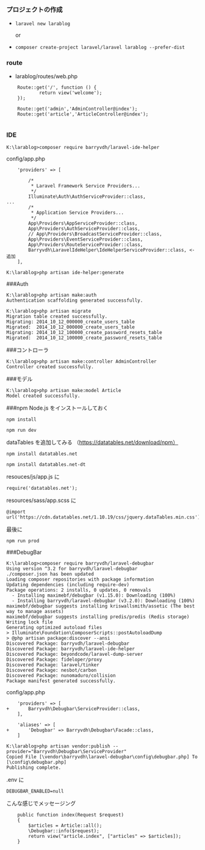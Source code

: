 ### プロジェクトの作成
 * ``` laravel new larablog ```
 
     or
 * ``` composer create-project laravel/laravel larablog --prefer-dist ```
 
### route
 * larablog/routes/web.php
``` 
    Route::get('/', function () {
            return view('welcome');
    });
    
    Route::get('admin','AdminController@index');
    Route::get('article','ArticleController@index');
    
``` 
### IDE

```
K:\larablog>composer require barryvdh/laravel-ide-helper
```

config/app.php
```
    'providers' => [

        /*
         * Laravel Framework Service Providers...
         */
        Illuminate\Auth\AuthServiceProvider::class,
...
        /*
         * Application Service Providers...
         */
        App\Providers\AppServiceProvider::class,
        App\Providers\AuthServiceProvider::class,
        // App\Providers\BroadcastServiceProvider::class,
        App\Providers\EventServiceProvider::class,
        App\Providers\RouteServiceProvider::class,
        Barryvdh\LaravelIdeHelper\IdeHelperServiceProvider::class, <- 追加
    ],
```

```
K:\larablog>php artisan ide-helper:generate

```
###Auth
```
K:\larablog>php artisan make:auth
Authentication scaffolding generated successfully.
```
```
K:\larablog>php artisan migrate
Migration table created successfully.
Migrating: 2014_10_12_000000_create_users_table
Migrated:  2014_10_12_000000_create_users_table
Migrating: 2014_10_12_100000_create_password_resets_table
Migrated:  2014_10_12_100000_create_password_resets_table
```

###コントローラ
```
K:\larablog>php artisan make:controller AdminController
Controller created successfully.
```

###モデル
```
K:\larablog>php artisan make:model Article
Model created successfully.
```

###npm
Node.js をインストールしておく

``` npm install ```

``` npm run dev ```

dataTables を追加してみる （https://datatables.net/download/npm）

``` npm install datatables.net ```

``` npm install datatables.net-dt ```

resouces/js/app.js に
``` 
require('datatables.net');
``` 

resources/sass/app.scss に
```
@import url('https://cdn.datatables.net/1.10.19/css/jquery.dataTables.min.css');
```

最後に

``` npm run prod ```


###DebugBar

```
K:\larablog>composer require barryvdh/laravel-debugbar
Using version ^3.2 for barryvdh/laravel-debugbar
./composer.json has been updated
Loading composer repositories with package information
Updating dependencies (including require-dev)
Package operations: 2 installs, 0 updates, 0 removals
  - Installing maximebf/debugbar (v1.15.0): Downloading (100%)
  - Installing barryvdh/laravel-debugbar (v3.2.0): Downloading (100%)
maximebf/debugbar suggests installing kriswallsmith/assetic (The best way to manage assets)
maximebf/debugbar suggests installing predis/predis (Redis storage)
Writing lock file
Generating optimized autoload files
> Illuminate\Foundation\ComposerScripts::postAutoloadDump
> @php artisan package:discover --ansi
Discovered Package: barryvdh/laravel-debugbar
Discovered Package: barryvdh/laravel-ide-helper
Discovered Package: beyondcode/laravel-dump-server
Discovered Package: fideloper/proxy
Discovered Package: laravel/tinker
Discovered Package: nesbot/carbon
Discovered Package: nunomaduro/collision
Package manifest generated successfully.
```
config/app.php
```
    'providers' => [
+       Barryvdh\Debugbar\ServiceProvider::class,
    ],

    'aliases' => [
+       'Debugbar' => Barryvdh\Debugbar\Facade::class,
    ]
```

```
K:\larablog>php artisan vendor:publish --provider="Barryvdh\Debugbar\ServiceProvider"
Copied File [\vendor\barryvdh\laravel-debugbar\config\debugbar.php] To [\config\debugbar.php]
Publishing complete.
```

.env に
```
DEBUGBAR_ENABLED=null
```

こんな感じでメッセージング
```
    public function index(Request $request)
    {
        $articles = Article::all();
        \Debugbar::info($request);
        return view("article.index", ["articles" => $articles]);
    }
```

